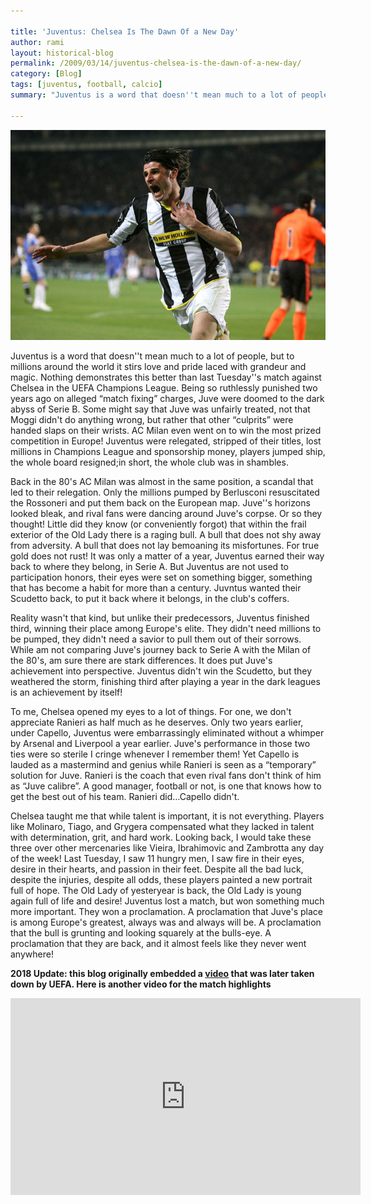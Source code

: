 ```yaml
---

title: 'Juventus: Chelsea Is The Dawn Of a New Day'
author: rami
layout: historical-blog 
permalink: /2009/03/14/juventus-chelsea-is-the-dawn-of-a-new-day/
category: [Blog]
tags: [juventus, football, calcio]
summary: "Juventus is a word that doesn''t mean much to a lot of people, but to millions around the world it stirs love and pride laced with grandeur and magic. Nothing demonstrates this better than last Tuesday''s match against Chelsea in the UEFA Champions League. Being so ruthlessly punished two years ago on alleged “match fixing” charges, Juve were doomed to the dark abyss of Serie B. Some might say that Juve was unfairly treated, not that Moggi didn't do anything wrong, but rather that other “culprits” were handed slaps on their wrists. AC Milan even went on to win the most prized competition in Europe! Juventus were relegated, stripped of their titles, lost millions in Champions League and sponsorship money, players jumped ship, the whole board resigned;in short, the whole club was in shambles. "

---
```



![Juventus-Chelse is the Dawn Of a New Day](/assets/images/content/blog/juventus-chelsea-a-dawn-of-a-new-day.jpg)
  
Juventus is a word that doesn''t mean much to a lot of people, but to millions around the world it stirs love and pride laced with grandeur and magic. Nothing demonstrates this better than last Tuesday''s match against Chelsea in the UEFA Champions League. Being so ruthlessly punished two years ago on alleged “match fixing” charges, Juve were doomed to the dark abyss of Serie B. Some might say that Juve was unfairly treated, not that Moggi didn't do anything wrong, but rather that other “culprits” were handed slaps on their wrists. AC Milan even went on to win the most prized competition in Europe! Juventus were relegated, stripped of their titles, lost millions in Champions League and sponsorship money, players jumped ship, the whole board resigned;in short, the whole club was in shambles. 

Back in the 80's AC Milan was almost in the same position, a scandal that led to their relegation. Only the millions pumped by Berlusconi resuscitated the Rossoneri and put them back on the European map. Juve''s horizons looked bleak, and rival fans were dancing around Juve's corpse. Or so they thought! Little did they know (or conveniently forgot) that within the frail exterior of the Old Lady there is a raging bull. A bull that does not shy away from adversity. A bull that does not lay bemoaning its misfortunes. For true gold does not rust! It was only a matter of a year, Juventus earned their way back to where they belong, in Serie A. But Juventus are not used to participation honors, their eyes were set on something bigger, something that has become a habit for more than a century. Juvntus wanted their Scudetto back, to put it back where it belongs, in the club's coffers.

Reality wasn't that kind, but unlike their predecessors, Juventus finished third, winning their place among Europe's elite. They didn't need millions to be pumped, they didn't need a savior to pull them out of their sorrows. While am not comparing Juve's journey back to Serie A with the Milan of the 80's, am sure there are stark differences. It does put Juve's achievement into perspective. Juventus didn't win the Scudetto, but they weathered the storm, finishing third after playing a year in the dark leagues is an achievement by itself!

To me, Chelsea opened my eyes to a lot of things. For one, we don't appreciate Ranieri as half much as he deserves. Only two years earlier, under Capello, Juventus were embarrassingly eliminated without a whimper by Arsenal and Liverpool a year earlier. Juve's performance in those two ties were so sterile I cringe whenever I remember them! Yet Capello is lauded as a mastermind and genius while Ranieri is seen as a “temporary” solution for Juve. Ranieri is the coach that even rival fans don't think of him as “Juve calibre”. A good manager, football or not, is one that knows how to get the best out of his team. Ranieri did…Capello didn't.

Chelsea taught me that while talent is important, it is not everything. Players like Molinaro, Tiago, and Grygera compensated what they lacked in talent with determination, grit, and hard work. Looking back, I would take these three over other mercenaries like Vieira, Ibrahimovic and Zambrotta any day of the week! Last Tuesday, I saw 11 hungry men, I saw fire in their eyes, desire in their hearts, and passion in their feet. Despite all the bad luck, despite the injuries, despite all odds, these players painted a new portrait full of hope. The Old Lady of yesteryear is back, the Old Lady is young again full of life and desire! Juventus lost a match, but won something much more important. They won a proclamation. A proclamation that Juve's place is among Europe's greatest, always was and always will be. A proclamation that the bull is grunting and looking squarely at the bulls-eye. A proclamation that they are back, and it almost feels like they never went anywhere!


__2018 Update: this blog originally embedded a [video](http://www.youtube.com/watch?v=UKJ248lME8k?wmode=transparent) that was later taken down by UEFA. Here is another video for the match highlights__

<iframe width="560" height="315" src="https://www.youtube-nocookie.com/embed/ZKoS79LYsmI?rel=0" frameborder="0" allow="autoplay; encrypted-media" allowfullscreen></iframe>
